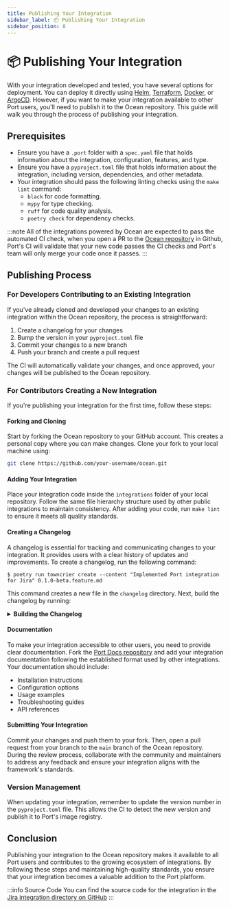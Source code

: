 ```yaml
---
title: Publishing Your Integration
sidebar_label: 📦 Publishing Your Integration
sidebar_position: 8
---
```


# 📦 Publishing Your Integration

With your integration developed and tested, you have several options for deployment. You can deploy it directly using [Helm](../deployment/helm.md), [Terraform](../deployment/terraform.md), [Docker](../deployment/docker.md), or [ArgoCD](../deployment/argocd.md). However, if you want to make your integration available to other Port users, you'll need to publish it to the Ocean repository. This guide will walk you through the process of publishing your integration.

## Prerequisites

- Ensure you have a `.port` folder with a `spec.yaml` file that holds information about the integration, configuration, features, and type.
- Ensure you have a `pyproject.toml` file that holds information about the integration, including version, dependencies, and other metadata.
- Your integration should pass the following linting checks using the `make lint` command:
  - `black` for code formatting.
  - `mypy` for type checking.
  - `ruff` for code quality analysis.
  - `poetry check` for dependency checks.

:::note
All of the integrations powered by Ocean are expected to pass the automated CI check, when you open a PR to the [Ocean repository](https://github.com/port-labs/ocean) in Github, Port's CI will validate that your new code passes the CI checks and Port's team will only merge your code once it passes.
:::

## Publishing Process

### For Developers Contributing to an Existing Integration

If you've already cloned and developed your changes to an existing integration within the Ocean repository, the process is straightforward:

1. Create a changelog for your changes
2. Bump the version in your `pyproject.toml` file
3. Commit your changes to a new branch
4. Push your branch and create a pull request

The CI will automatically validate your changes, and once approved, your changes will be published to the Ocean repository.

### For Contributors Creating a New Integration

If you're publishing your integration for the first time, follow these steps:

#### Forking and Cloning

Start by forking the Ocean repository to your GitHub account. This creates a personal copy where you can make changes. Clone your fork to your local machine using:

```bash showLineNumbers
git clone https://github.com/your-username/ocean.git
```

#### Adding Your Integration

Place your integration code inside the `integrations` folder of your local repository. Follow the same file hierarchy structure used by other public integrations to maintain consistency. After adding your code, run `make lint` to ensure it meets all quality standards.

#### Creating a Changelog

A changelog is essential for tracking and communicating changes to your integration. It provides users with a clear history of updates and improvements. To create a changelog, run the following command:

```console showLineNumbers title="bash"
$ poetry run towncrier create --content "Implemented Port integration for Jira" 0.1.0-beta.feature.md
```

This command creates a new file in the `changelog` directory. Next, build the changelog by running:

<details>
<summary><b>Building the Changelog</b></summary>

```console showLineNumbers title="bash"
$ poetry run towncrier build --yes --version 0.1.0-beta
Loading template...
Finding news fragments...
Rendering news fragments...
Writing to newsfile...
Staging newsfile...
Removing the following files:
/home/lordsarcastic/Code/port/ocean/integrations/jira/changelog/0.1.0-beta.feature.md
```
</details>

#### Documentation

To make your integration accessible to other users, you need to provide clear documentation. Fork the [Port Docs repository](https://github.com/port-labs/port-docs) and add your integration documentation following the established format used by other integrations. Your documentation should include:

- Installation instructions
- Configuration options
- Usage examples
- Troubleshooting guides
- API references

#### Submitting Your Integration

Commit your changes and push them to your fork. Then, open a pull request from your branch to the `main` branch of the Ocean repository. During the review process, collaborate with the community and maintainers to address any feedback and ensure your integration aligns with the framework's standards.

### Version Management

When updating your integration, remember to update the version number in the `pyproject.toml` file. This allows the CI to detect the new version and publish it to Port's image registry.

## Conclusion

Publishing your integration to the Ocean repository makes it available to all Port users and contributes to the growing ecosystem of integrations. By following these steps and maintaining high-quality standards, you ensure that your integration becomes a valuable addition to the Port platform.

:::info Source Code
You can find the source code for the integration in the [Jira integration directory on GitHub](https://github.com/port-labs/ocean/tree/main/integrations/jira)
:::
